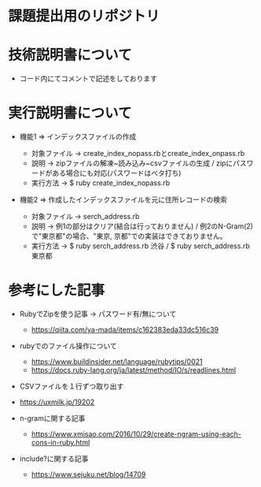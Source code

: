 # 課題提出用のリポジトリ

# 技術説明書について
 * コード内にてコメントで記述をしております

# 実行説明書について
 * 機能1 => インデックスファイルの作成
   * 対象ファイル -> create_index_nopass.rbとcreate_index_onpass.rb
   * 説明 -> zipファイルの解凍~読み込み~csvファイルの生成 / zipにパスワードがある場合にも対応(パスワードはベタ打ち)
   * 実行方法 -> $ ruby create_index_nopass.rb

 * 機能2 => 作成したインデックスファイルを元に住所レコードの検索
   * 対象ファイル -> serch_address.rb
   * 説明 -> 例1の部分はクリア(結合は行っておりません) / 例2のN-Gram(2)で"東京都"の場合、"東京, 京都"での実装はできておりません。
   * 実行方法 -> $ ruby serch_address.rb 渋谷 / $ ruby serch_address.rb 東京都


# 参考にした記事
  * RubyでZipを使う記事 -> パスワード有/無について
    * https://qiita.com/ya-mada/items/c162383eda33dc516c39

  * rubyでのファイル操作について
    * https://www.buildinsider.net/language/rubytips/0021
    * https://docs.ruby-lang.org/ja/latest/method/IO/s/readlines.html

  * CSVファイルを１行ずつ取り出す
   * https://uxmilk.jp/19202

  * n-gramに関する記事
    * https://www.xmisao.com/2016/10/29/create-ngram-using-each-cons-in-ruby.html

  * include?に関する記事
    * https://www.sejuku.net/blog/14709